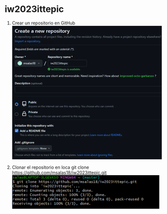 # iw2023ittepic
1. Crear un repositorio en GitHub
![Alt text](image-1.png)

2. Clonar el repositorio en loca
git clone https://github.com/msalas18/iw2023ittepic.git
![Alt text](image-2.png)


   
